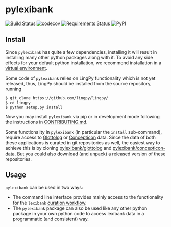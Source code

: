 # pylexibank

[![Build Status](https://travis-ci.org/lexibank/pylexibank.png)](https://travis-ci.org/lexibank/pylexibank)
[![codecov](https://codecov.io/gh/lexibank/pylexibank/branch/master/graph/badge.svg)](https://codecov.io/gh/lexibank/pylexibank)
[![Requirements Status](https://requires.io/github/lexibank/pylexibank/requirements.svg?branch=master)](https://requires.io/github/lexibank/pylexibank/requirements/?branch=master)
[![PyPI](https://img.shields.io/pypi/v/pylexibank.svg)](https://pypi.org/pypi/pylexibank)


## Install

Since `pylexibank` has quite a few dependencies, installing it will result in installing
many other python packages along with it. To avoid any side effects for your default
python installation, we recommend installation in a
[virtual environment](https://virtualenv.pypa.io/en/stable/).

Some code of `pylexibank` relies on LingPy functionality which is not yet released, thus,
LingPy should be installed from the source repository, running
```
$ git clone https://github.com/lingpy/lingpy/
$ cd lingpy
$ python setup.py install
```

Now you may install `pylexibank` via pip or in development mode following the instructions
in [CONTRIBUTING.md](CONTRIBUTING.md).

Some functionality in `pylexibank` (in particular the `install` sub-command), require access
to [Glottolog](http://glottolog.org) or [Concepticon](http://concepticon.pylexibank.org) data.
Since the data of both these applications is curated in git repositories as well, the easiest
way to achieve this is by cloning [pylexibank/glottolog](https://github.com/pylexibank/glottolog) and
[pylexibank/concepticon-data](https://github.com/pylexibank/concepticon). But you could also download
(and unpack) a released version of these repositories.


## Usage

`pylexibank` can be used in two ways:
- The command line interface provides mainly access to the functionality for the `lexibank`
  [curation workflow](workflow.md).
- The `pylexibank` package can also be used like any other python package in your own
  python code to access lexibank data in a programmatic (and consistent) way.

